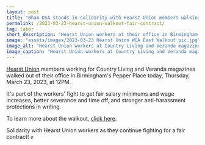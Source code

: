 ```yaml
---
layout: post
title: "Bham DSA stands in solidarity with Hearst Union members walking out for a fair contract"
permalink: /2023-03-23-hearst-union-walkout-fair-contract/
tag: labor
short_description: "Hearst Union workers at their office in Birmingham's Pepper Place walked off the job today in their fight for a fair contract."
image: "assets/images/2023-03-23 Hearst Union WGA East Walkout pic.jpg"
image_alt: "Hearst Union workers at Country Living and Veranda magazines pose for a picture on with Writers Guild of America, East T-shirts during their Thursday, March 23, 2023 walkout from their office at Birmingham's Pepper Place."
image_caption: "Hearst Union workers at Country Living and Veranda magazines pose for a picture on with Writers Guild of America, East T-shirts during their Thursday, March 23, 2023 walkout from their office at Birmingham's Pepper Place."
---
```


[Hearst Union](https://www.hearstmediaunion.org/) members working for Country Living and Veranda magazines walked out of their office in Birmingham's Pepper Place today, Thursday, March 23, 2023, at 12PM.

It's part of the workers' fight to get fair salary minimums and wage increases, better severance and time off, and stronger anti-harassment protections in writing.

To learn more about the walkout, [click here](https://www.al.com/news/birmingham/2023/03/hearst-union-workers-stage-birmingham-walkout-writers-guild-of-america-slams-anti-union-campaign.html).

Solidarity with Hearst Union workers as they continue fighting for a fair contract! ✊